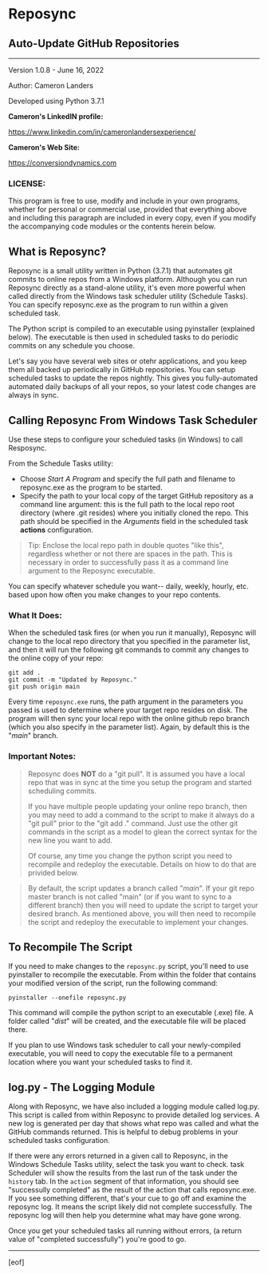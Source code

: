 
# Reposync  
## Auto-Update GitHub Repositories  
  
--------------------------------------------------------------
Version 1.0.8 - June 16, 2022

Author: Cameron Landers

Developed using Python 3.7.1

__Cameron's LinkedIN profile:__ 

https://www.linkedin.com/in/cameronlandersexperience/
 
__Cameron's Web Site:__

https://conversiondynamics.com

### LICENSE:

This program is free to use, modify and include in your own programs, whether for personal or commercial use, provided that everything above and including this paragraph are included in every copy, even if you modify the accompanying code modules or the contents herein below.  
  
## What is Reposync?
Reposync is a small utility written in Python (3.7.1) that automates git commits to online repos from a Windows platform. Although you can run Reposync directly as a stand-alone utility, it's even more powerful when called directly from the Windows task scheduler utility (Schedule Tasks). You can specify reposync.exe as the program to run within a given scheduled task. 

The Python script is compiled to an executable using pyinstaller (explained below). 
The executable is then used in scheduled tasks to do periodic commits on any schedule you choose. 

Let's say you have several web sites or otehr applications, and you keep them all backed up periodically in GitHub repositories. You can setup scheduled tasks to update the repos nightly. This gives you fully-automated automated daily backups of all your repos, so your latest code changes are always in sync. 
 
## Calling Reposync From Windows Task Scheduler  
  
Use these steps to configure your scheduled tasks (in Windows) to call Resposync. 

From the Schedule Tasks utility:
- Choose _Start A Program_ and specify the full path and filename to reposync.exe as the program to be started. 
- Specify the path to your local copy of the target GitHub repository as a command line argument: this is the full path to the local repo root directory (where .git resides) where you initially cloned the repo. This path should be specified in the _Arguments_ field in the scheduled task __actions__ configuration.  

>Tip: Enclose the local repo path in double quotes "like this", regardless whether or not there are spaces in the path. This is necessary in order to successfully pass it as a command line argument to the Reposync executable.  
 
You can specify whatever schedule you want-- daily, weekly, hourly, etc. based upon how often you make changes to your repo contents. 

### What It Does:

When the scheduled task fires (or when you run it manually), Reposync will change to the local repo directory that you specified in the parameter list, and then it will run the following git commands to commit any changes to the online copy of your repo: 
 
    git add . 
    git commit -m "Updated by Reposync." 
    git push origin main 

Every time `reposync.exe` runs, the path argument in the parameters you passed is used to determine where your target repo resides on disk. The program will then sync your local repo with the online github repo branch (which you also specify in the parameter list). Again, by default this is the "_main_" branch. 
 
### Important Notes: 
>Reposync does **NOT** do a "git pull". It is assumed you have a local repo that was in sync at the time you setup the program and started scheduling commits. 
> 
>If you have multiple people updating your online repo branch, then you may need to add a command to the script to make it always do a "git pull" prior to the "git add ." command. Just use the other git commands in the script as a model to glean the correct syntax for the new line you want to add.  
>  
>Of course, any time you change the python script you need to recompile and redeploy the executable. Details on hiow to do that are privided below. 
 
>By default, the script updates a branch called "_main_". If your git repo master branch is not called "main" (or if you want to sync to a different branch) then you will need to update the script to target your desired branch. As mentioned above, you will then need to recompile the script and redeploy the executable to implement your changes. 

## To Recompile The Script  
If you need to make changes to the `reposync.py` script, you'll need to use pyinstaller to recompile the executable. From within the folder that contains your modified version of the script, run the following command:  

    pyinstaller --onefile reposync.py

This command will compile the python script to an executable (.exe) file. A folder called "_dist_" will be created, and the executable file will be placed there. 
 
If you plan to use Windows task scheduler to call your newly-compiled executable, you will need to copy the executable file to a permanent location where you want your scheduled tasks to find it.   

## log.py - The Logging Module

Along with Reposync, we have also included a logging module called log.py. This script is called from within Reposync to provide detailed log services. A new log is generated per day that shows what repo was called and what the GitHub commands returned. This is helpful to debug problems in your scheduled tasks configuration. 

If there were any errors returned in a given call to Reposync, in the Windows Schedule Tasks utility, select the task you want to check. task Scheduler will show the results from the last run of the task under the `history` tab. In the `action` segment of that information, you should see "successully completed" as the result of the action that calls reposync.exe. If you see something different, that's your cue to go off and examine the reposync log. It means the script likely did not complete successfully. The reposync log will then help you determine what may have gone wrong. 

Once you get your scheduled tasks all running without errors, (a return value of "completed successfully") you're good to go.

---
[eof]  

  